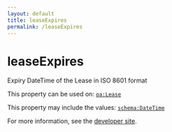 ```yaml
---
layout: default
title: leaseExpires
permalink: /leaseExpires
---
```


# leaseExpires
Expiry DateTime of the Lease in ISO 8601 format

This property can be used on: [`oa:Lease`](https://openactive.io/Lease)

This property may include the values: [`schema:DateTime`](https://schema.org/DateTime)

For more information, see the [developer site](https://developer.openactive.io/data-model/types/).